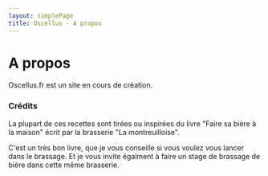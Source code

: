 ```yaml
---
layout: simplePage
title: Oscellus - A propos
---
```

# A propos

Oscellus.fr est un site en cours de création.


### Crédits

La plupart de ces recettes sont tirées ou inspirées du livre "Faire sa bière à la maison" écrit par la brasserie "La montreuilloise". 

C'est un très bon livre, que je vous conseille si vous voulez vous lancer dans le brassage. Et je vous invite égalment à faire un stage de brassage de bière dans cette même brasserie.
